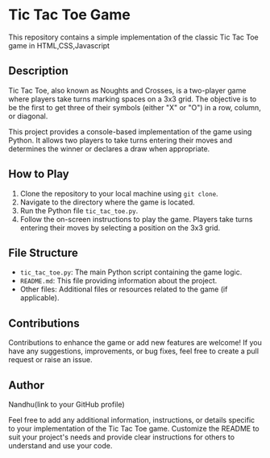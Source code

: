# Tic Tac Toe Game

This repository contains a simple implementation of the classic Tic Tac Toe game in HTML,CSS,Javascript

## Description

Tic Tac Toe, also known as Noughts and Crosses, is a two-player game where players take turns marking spaces on a 3x3 grid. The objective is to be the first to get three of their symbols (either "X" or "O") in a row, column, or diagonal.

This project provides a console-based implementation of the game using Python. It allows two players to take turns entering their moves and determines the winner or declares a draw when appropriate.

## How to Play

1. Clone the repository to your local machine using `git clone`.
2. Navigate to the directory where the game is located.
3. Run the Python file `tic_tac_toe.py`.
4. Follow the on-screen instructions to play the game. Players take turns entering their moves by selecting a position on the 3x3 grid.

## File Structure

- `tic_tac_toe.py`: The main Python script containing the game logic.
- `README.md`: This file providing information about the project.
- Other files: Additional files or resources related to the game (if applicable).

## Contributions

Contributions to enhance the game or add new features are welcome! If you have any suggestions, improvements, or bug fixes, feel free to create a pull request or raise an issue.


## Author

Nandhu(link to your GitHub profile)

Feel free to add any additional information, instructions, or details specific to your implementation of the Tic Tac Toe game. Customize the README to suit your project's needs and provide clear instructions for others to understand and use your code.
